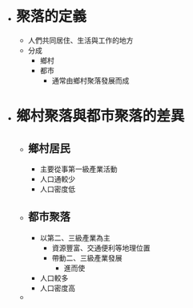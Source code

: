 - # 聚落的定義
	- 人們共同居住、生活與工作的地方
	- 分成
		- 鄉村
		- 都市
			- 通常由鄉村聚落發展而成
- # 鄉村聚落與都市聚落的差異
	- ## 鄉村居民
		- 主要從事第一級產業活動
		- 人口通較少
		- 人口密度低
	- ## 都市聚落
		- 以第二、三級產業為主
			- 資源豐富、交通便利等地理位置
			- 帶動二、三級產業發展
				- 進而使
		- 人口較多
		- 人口密度高
	-